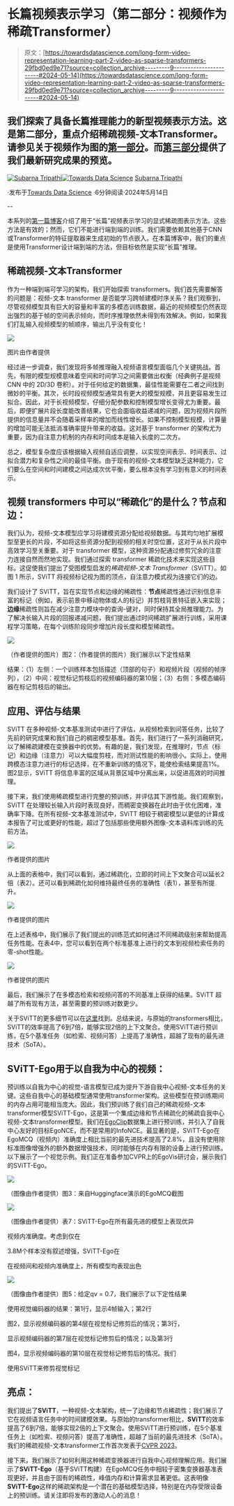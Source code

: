 # 长篇视频表示学习（第二部分：视频作为稀疏Transformer）

> 原文：[https://towardsdatascience.com/long-form-video-representation-learning-part-2-video-as-sparse-transformers-29fbd0ed9e71?source=collection_archive---------9-----------------------#2024-05-14](https://towardsdatascience.com/long-form-video-representation-learning-part-2-video-as-sparse-transformers-29fbd0ed9e71?source=collection_archive---------9-----------------------#2024-05-14)

## 我们探索了具备长篇推理能力的新型视频表示方法。这是第二部分，重点介绍稀疏视频-文本Transformer。请参见关于视频作为图的[第一部分](https://medium.com/@subarna.tripathi/long-form-video-representation-learning-part-1-video-as-graphs-c55b609d9100)。而[第三部分](https://medium.com/@subarna.tripathi/long-form-video-representation-learning-part-3-latest-and-greatest-in-long-form-video-1b6dee0f5f6e)提供了我们最新研究成果的预览。

[](https://medium.com/@subarna.tripathi?source=post_page---byline--29fbd0ed9e71--------------------------------)[![Subarna Tripathi](../Images/0a949764464eeef40a6d3ae0d183873f.png)](https://medium.com/@subarna.tripathi?source=post_page---byline--29fbd0ed9e71--------------------------------)[](https://towardsdatascience.com/?source=post_page---byline--29fbd0ed9e71--------------------------------)[![Towards Data Science](../Images/a6ff2676ffcc0c7aad8aaf1d79379785.png)](https://towardsdatascience.com/?source=post_page---byline--29fbd0ed9e71--------------------------------) [Subarna Tripathi](https://medium.com/@subarna.tripathi?source=post_page---byline--29fbd0ed9e71--------------------------------)

·发布于[Towards Data Science](https://towardsdatascience.com/?source=post_page---byline--29fbd0ed9e71--------------------------------) ·6分钟阅读·2024年5月14日

--

本系列的[第一篇博客](https://medium.com/@subarna.tripathi/long-form-video-representation-learning-part-1-video-as-graphs-c55b609d9100)介绍了用于“长篇”视频表示学习的显式稀疏图表示方法。这些方法是有效的；然而，它们不能进行端到端的训练。我们需要依赖其他基于CNN或Transformer的特征提取器来生成初始的节点嵌入。在本篇博客中，我们的重点是使用Transformer设计端到端的方法，但目标依然是实现“长篇”推理。

## 稀疏视频-文本Transformer

作为一种端到端可学习的架构，我们开始探索 transformers。我们首先需要解答的问题是：视频-文本 transformer 是否能学习跨帧建模时序关系？我们观察到，尽管视频模型具有巨大的容量和丰富的多模态训练数据，最近的视频模型仍然表现出强烈的基于帧的空间表示倾向，而时序推理依然未得到有效解决。例如，如果我们打乱输入视频模型的帧顺序，输出几乎没有变化！

![](../Images/d875867bb70309e5fa822c79d2b86874.png)

图片由作者提供

经过进一步调查，我们发现将多帧推理融入视频语言模型面临几个关键挑战。首先，有限的模型规模意味着空间和时间学习之间需要做出权衡（经典例子是视频 CNN 中的 2D/3D 卷积）。对于任何给定的数据集，最佳性能需要在二者之间找到微妙的平衡。其次，长时段视频模型通常具有更大的模型规模，并且更容易发生过拟合。因此，对于长视频模型，仔细分配参数和控制模型增长变得尤为重要。最后，即便扩展片段长度能改善结果，它也会面临收益递减的问题，因为视频片段所提供的信息量并不会随着采样率的增加而线性增长。如果不控制模型规模，计算量的增加可能无法抵消准确率提升带来的收益。这对基于 transformer 的架构尤为重要，因为自注意力机制的内存和时间成本是输入长度的二次方。

总之，模型复杂度应该根据输入视频自适应调整，以实现空间表示、时间表示、过拟合潜力和复杂性之间的最佳平衡。由于现有的视频-文本模型缺乏这种能力，它们要么在空间和时间建模之间达成次优平衡，要么根本没有学习到有意义的时间表示。

## 视频 transformers 中可以“稀疏化”的是什么？节点和边：

我们认为，视频-文本模型应学习将建模资源分配给视频数据。与其均匀地扩展模型至更长的片段，不如将这些资源分配到视频的相关时空位置，这对于从长片段中高效学习至关重要。对于 transformer 模型，这种资源分配通过修剪冗余的注意力连接自然而然地实现。我们通过探索 transformer 稀疏化技术来实现这些目标。这促使我们提出了受图模型启发的*稀疏视频-文本 Transformer*（SViTT）。如图 1 所示，SViTT 将视频标记视为图的顶点，自注意力模式视为连接它们的边。

我们设计了 SViTT，旨在实现节点和边缘的稀疏性：**节点**稀疏性通过识别信息丰富的标记（例如，表示前景中移动物体或人的标记）并剪枝背景特征嵌入来实现；**边缘**稀疏性则旨在减少注意力模块中的查询-键对，同时保持其全局推理能力。为了解决长输入片段的回报递减问题，我们提出通过时间稀疏扩展进行训练，采用课程学习策略，在每个训练阶段同步增加片段长度和模型稀疏性。

![](../Images/40b9ce2c4091fb450aca4bc948cb1b3b.png)

（作者提供的图片）图2：（作者提供的图片）我们展示以下定性结果

结果：（1）左侧：一个训练样本包括描述（顶部的句子）和视频片段（视频的帧序列），（2）中间：视觉标记剪枝后的视频编码器的第10层；（3）右侧：多模态编码器在标记剪枝后的输出。

## 应用、评估与结果

SViTT 在多种视频-文本基准测试中进行了评估，从视频检索到问答任务，比较了先前的研究成果和我们自己的稠密模型基准。首先，我们进行了一系列消融研究，以了解稀疏建模在变换器中的优势。有趣的是，我们发现，在推理时，节点（标记）和边缘（注意力）可以大幅度剪枝，而对测试性能的影响很小。实际上，使用跨模态注意力进行的标记选择，在不重新训练的情况下，能使检索结果提高1%。图2显示，SViTT 将信息丰富的区域从背景区域中分离出来，以促进高效的时间推理。

接下来，我们使用稀疏模型进行完整的预训练，并评估其下游性能。我们观察到，SViTT 在处理较长输入片段时表现良好，而稠密变换器在此时由于优化困难，准确率下降。在所有视频-文本基准测试中，SViTT 相较于稠密模型以更低的计算成本报告了可比或更好的性能，超过了包括那些使用额外图像-文本语料库训练的先前方法。

![](../Images/932fd32be2c146ab160a9bb2ffee81aa.png)

作者提供的图片

从上面的表格中，我们可以看到，通过稀疏化，立即的时间上下文聚合可以延长2倍（表2）。还可以看到稀疏化如何维持最终任务的准确性（表1），甚至有所提升。

![](../Images/069757dbaa4226fcc077a77d3fc1aff5.png)

作者提供的图片

在上述表格中，我们展示了我们提出的训练范式如何通过不同稀疏级别来帮助提高任务性能。在表4中，您可以看到在两个标准基准上进行的文本到视频检索任务的零-shot性能。

![](../Images/89554324f077657351b4c0f9fdc161d1.png)

作者提供的图片

最后，我们展示了在多模态检索和视频问答的不同基准上获得的结果。SViTT 超越了所有现有方法，甚至需要的预训练对数更少。

关于SViTT的更多细节可以在[这里](http://svcl.ucsd.edu/projects/svitt/)找到。总结来说，与原始的transformers相比，SViTT的效率提高了6到7倍，能够实现2倍的上下文聚合。使用SViTT进行预训练，在5个基准任务（如检索、视频问答）上提高了准确性，超越了现有的最先进技术（SoTA）。

## SViTT-Ego用于以自我为中心的视频：

预训练以自我为中心的视觉-语言模型已成为提升下游自我中心视频-文本任务的关键。这些自我中心的基础模型通常使用transformer架构。这些模型在预训练期间的内存占用可能相当庞大。因此，我们预训练了我们自己的稀疏视频-文本transformer模型SViTT-Ego，这是第一个集成边缘和节点稀疏化的稀疏自我中心视频-文本transformer模型。我们在[EgoClip](https://proceedings.neurips.cc/paper_files/paper/2022/file/31fb284a0aaaad837d2930a610cd5e50-Paper-Conference.pdf)数据集上进行预训练，并引入了自我中心友好的目标EgoNCE，而不是常用的InfoNCE。最显著的是，SViTT-Ego在EgoMCQ（视频内）准确度上相比当前的最先进技术提高了2.8%，且没有使用除标准图像增强外的额外数据增强技术，同时能够在内存有限的设备上进行预训练。以下展示了一个视觉示例。我们正在准备参加CVPR上的EgoVis研讨会，展示我们的SViTT-Ego。

![](../Images/0445282f443cbf2c2173ededaea88342.png)

（图像由作者提供）图3：来自Huggingface演示的EgoMCQ截图

![](../Images/1409f52d61ca21cb9911e86979d9947d.png)

（图像由作者提供）表7：SViTT-Ego在所有最先进的模型上表现优异

视频内准确度。考虑到仅在

3.8M个样本没有叙述增强，SViTT-Ego在

在视频间和视频内准确度上，所有模型均表现出色

![](../Images/ad2f51266a8530be3c3c5ea54c3ff0d7.png)

（图像由作者提供）图5：给定qv = 0.7，我们展示了以下定性结果

使用视觉编码器的结果：第1行，显示4帧输入；第2行

图2，显示视频编码器的第4层在视觉标记修剪后的情况；第3行，

显示视频编码器的第7层在视觉标记修剪后的情况；以及第3行

图4，显示视频编码器的第10层在视觉标记修剪后的情况。我们

使用SViTT来修剪视觉标记

## 亮点：

我们提出了**SViTT**，一种视频-文本架构，统一了边缘和节点稀疏性；我们展示了它在视频语言任务中的时间建模效果。与原始的transformer相比，**SViTT**的效率提高了6到7倍，能够实现2倍的上下文聚合。使用SViTT进行预训练，在5个基准任务上（如检索、视频问答）提高了准确性，超越了当前的最先进技术（SoTA）。我们的稀疏视频-文本transformer工作首次发表于[CVPR 2023](https://openaccess.thecvf.com/content/CVPR2023/papers/Li_SViTT_Temporal_Learning_of_Sparse_Video-Text_Transformers_CVPR_2023_paper.pdf)。

接下来，我们展示了如何利用这种稀疏变换器进行自我中心视频理解应用。我们展示了**SViTT-Ego**（基于SViTT构建）在EgoMCQ任务中相较于密集变换器基准表现更好，并且由于固有的稀疏性，峰值内存和计算需求显著更低。这表明像**SViTT-Ego**这样的稀疏架构是一个潜在的基础模型选择，特别是在内存受限设备上的预训练。请关注即将发布的激动人心的消息！
